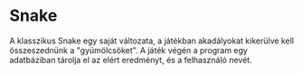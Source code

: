# Snake

A klasszikus Snake egy saját változata, a játékban akadályokat kikerülve kell összeszednünk a "gyümölcsöket". A játék végén a program egy adatbáziban tárolja el az elért eredményt, és a felhasználó nevét.
